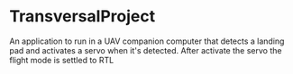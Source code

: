 # TransversalProject
An application to run in a UAV companion computer that detects a landing pad and activates a servo when it's detected. After activate the servo the flight mode is settled to RTL
